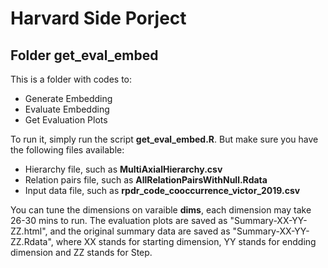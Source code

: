 # Harvard Side Porject

## Folder get_eval_embed

This is a folder with codes to:
- Generate Embedding
- Evaluate Embedding
- Get Evaluation Plots

To run it, simply run the script **get_eval_embed.R**. But make sure you have the following files available:
- Hierarchy file, such as **MultiAxialHierarchy.csv**
- Relation pairs file, such as **AllRelationPairsWithNull.Rdata**
- Input data file, such as **rpdr_code_cooccurrence_victor_2019.csv**

You can tune the dimensions on varaible **dims**, each dimension may take 26-30 mins to run. The evaluation plots are saved as "Summary-XX-YY-ZZ.html", and the original summary data are saved as "Summary-XX-YY-ZZ.Rdata", where XX stands for starting dimension, YY stands for endding dimension and ZZ stands for Step. 
